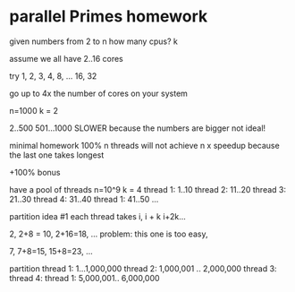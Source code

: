 # parallel Primes homework

given numbers from 2 to n
how many cpus?  k

assume we all have 2..16 cores

try 1, 2, 3, 4, 8, ... 16, 32

go up to 4x the number of cores on your system

n=1000
k = 2

2..500          501...1000
                SLOWER because the numbers are bigger
                not ideal!

minimal homework 100% n threads will not achieve
n x speedup because the last one takes longest

+100% bonus

have a pool of threads
n=10^9
k = 4
thread 1: 1..10
thread 2: 11..20
thread 3: 21..30
thread 4: 31..40
thread 1: 41..50
...

partition idea #1
each thread takes i, i + k i+2k...

2, 2+8 = 10, 2+16=18, ...
problem: this one is too easy,

7, 7+8=15, 15+8=23, ...

partition
thread 1: 1...1,000,000
thread 2: 1,000,001 .. 2,000,000
thread 3:
thread 4:
thread 1: 5,000,001.. 6,000,000

